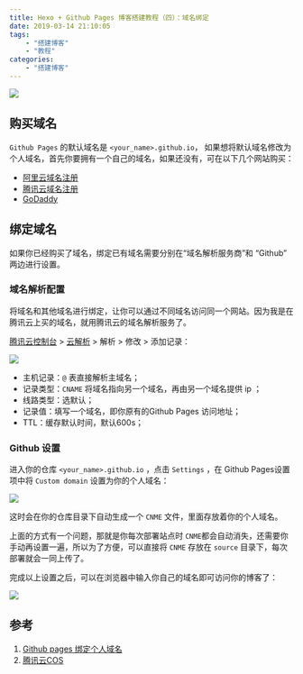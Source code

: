 ```yaml
---
title: Hexo + Github Pages 博客搭建教程（四）：域名绑定
date: 2019-03-14 21:10:05
tags:
    - "搭建博客"
    - "教程"
categories:
    - "搭建博客"
---
```


![](https://likeitea-1257692904.cos.ap-guangzhou.myqcloud.com/liketea_blog/20190314214524.png)

## 购买域名
`Github Pages` 的默认域名是 `<your_name>.github.io`， 如果想将默认域名修改为个人域名，首先你要拥有一个自己的域名，如果还没有，可在以下几个网站购买：

- [阿里云域名注册](https://wanwang.aliyun.com/)
- [腾讯云域名注册](https://buy.cloud.tencent.com/domain)
- [GoDaddy](https://sg.godaddy.com/zh/)

## 绑定域名
如果你已经购买了域名，绑定已有域名需要分别在“域名解析服务商”和 “Github” 两边进行设置。

### 域名解析配置
将域名和其他域名进行绑定，让你可以通过不同域名访问同一个网站。因为我是在腾讯云上买的域名，就用腾讯云的域名解析服务了。

[腾讯云控制台](https://console.cloud.tencent.com/) > [云解析](https://console.cloud.tencent.com/cns) > 解析 > 修改 > 添加记录：

![](https://likeitea-1257692904.cos.ap-guangzhou.myqcloud.com/liketea_blog/20190314214203.png)

- 主机记录：`@` 表直接解析主域名；
- 记录类型：`CNAME` 将域名指向另一个域名，再由另一个域名提供 ip ；
- 线路类型：选默认；
- 记录值：填写一个域名，即你原有的Github Pages 访问地址；
- TTL：缓存默认时间，默认600s；

### Github 设置
进入你的仓库 `<your_name>.github.io` ，点击 `Settings` ，在 Github Pages设置项中将 `Custom domain` 设置为你的个人域名：

![](https://likeitea-1257692904.cos.ap-guangzhou.myqcloud.com/liketea_blog/20190314214240.png)

这时会在你的仓库目录下自动生成一个 `CNME` 文件，里面存放着你的个人域名。

上面的方式有一个问题，那就是你每次部署站点时 `CNME`都会自动消失，还需要你手动再设置一遍，所以为了方便，可以直接将 `CNME` 存放在 `source` 目录下，每次部署就会一同上传了。

完成以上设置之后，可以在浏览器中输入你自己的域名即可访问你的博客了：

![](https://likeitea-1257692904.cos.ap-guangzhou.myqcloud.com/liketea_blog/1552754255288.jpg)

## 参考
1. [Github pages 绑定个人域名](https://segmentfault.com/a/1190000011203711)
2. [腾讯云COS](https://cloud.tencent.com/)